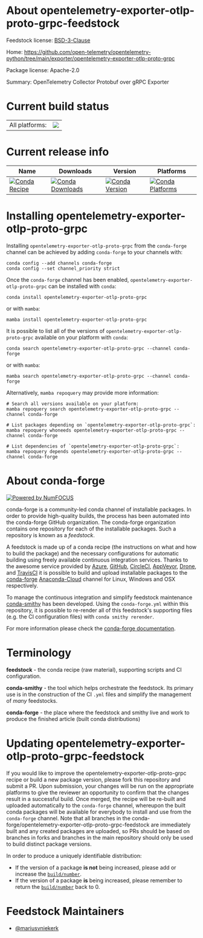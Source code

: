 About opentelemetry-exporter-otlp-proto-grpc-feedstock
======================================================

Feedstock license: [BSD-3-Clause](https://github.com/conda-forge/opentelemetry-exporter-otlp-proto-grpc-feedstock/blob/main/LICENSE.txt)

Home: https://github.com/open-telemetry/opentelemetry-python/tree/main/exporter/opentelemetry-exporter-otlp-proto-grpc

Package license: Apache-2.0

Summary: OpenTelemetry Collector Protobuf over gRPC Exporter

Current build status
====================


<table><tr><td>All platforms:</td>
    <td>
      <a href="https://dev.azure.com/conda-forge/feedstock-builds/_build/latest?definitionId=13860&branchName=main">
        <img src="https://dev.azure.com/conda-forge/feedstock-builds/_apis/build/status/opentelemetry-exporter-otlp-proto-grpc-feedstock?branchName=main">
      </a>
    </td>
  </tr>
</table>

Current release info
====================

| Name | Downloads | Version | Platforms |
| --- | --- | --- | --- |
| [![Conda Recipe](https://img.shields.io/badge/recipe-opentelemetry--exporter--otlp--proto--grpc-green.svg)](https://anaconda.org/conda-forge/opentelemetry-exporter-otlp-proto-grpc) | [![Conda Downloads](https://img.shields.io/conda/dn/conda-forge/opentelemetry-exporter-otlp-proto-grpc.svg)](https://anaconda.org/conda-forge/opentelemetry-exporter-otlp-proto-grpc) | [![Conda Version](https://img.shields.io/conda/vn/conda-forge/opentelemetry-exporter-otlp-proto-grpc.svg)](https://anaconda.org/conda-forge/opentelemetry-exporter-otlp-proto-grpc) | [![Conda Platforms](https://img.shields.io/conda/pn/conda-forge/opentelemetry-exporter-otlp-proto-grpc.svg)](https://anaconda.org/conda-forge/opentelemetry-exporter-otlp-proto-grpc) |

Installing opentelemetry-exporter-otlp-proto-grpc
=================================================

Installing `opentelemetry-exporter-otlp-proto-grpc` from the `conda-forge` channel can be achieved by adding `conda-forge` to your channels with:

```
conda config --add channels conda-forge
conda config --set channel_priority strict
```

Once the `conda-forge` channel has been enabled, `opentelemetry-exporter-otlp-proto-grpc` can be installed with `conda`:

```
conda install opentelemetry-exporter-otlp-proto-grpc
```

or with `mamba`:

```
mamba install opentelemetry-exporter-otlp-proto-grpc
```

It is possible to list all of the versions of `opentelemetry-exporter-otlp-proto-grpc` available on your platform with `conda`:

```
conda search opentelemetry-exporter-otlp-proto-grpc --channel conda-forge
```

or with `mamba`:

```
mamba search opentelemetry-exporter-otlp-proto-grpc --channel conda-forge
```

Alternatively, `mamba repoquery` may provide more information:

```
# Search all versions available on your platform:
mamba repoquery search opentelemetry-exporter-otlp-proto-grpc --channel conda-forge

# List packages depending on `opentelemetry-exporter-otlp-proto-grpc`:
mamba repoquery whoneeds opentelemetry-exporter-otlp-proto-grpc --channel conda-forge

# List dependencies of `opentelemetry-exporter-otlp-proto-grpc`:
mamba repoquery depends opentelemetry-exporter-otlp-proto-grpc --channel conda-forge
```


About conda-forge
=================

[![Powered by
NumFOCUS](https://img.shields.io/badge/powered%20by-NumFOCUS-orange.svg?style=flat&colorA=E1523D&colorB=007D8A)](https://numfocus.org)

conda-forge is a community-led conda channel of installable packages.
In order to provide high-quality builds, the process has been automated into the
conda-forge GitHub organization. The conda-forge organization contains one repository
for each of the installable packages. Such a repository is known as a *feedstock*.

A feedstock is made up of a conda recipe (the instructions on what and how to build
the package) and the necessary configurations for automatic building using freely
available continuous integration services. Thanks to the awesome service provided by
[Azure](https://azure.microsoft.com/en-us/services/devops/), [GitHub](https://github.com/),
[CircleCI](https://circleci.com/), [AppVeyor](https://www.appveyor.com/),
[Drone](https://cloud.drone.io/welcome), and [TravisCI](https://travis-ci.com/)
it is possible to build and upload installable packages to the
[conda-forge](https://anaconda.org/conda-forge) [Anaconda-Cloud](https://anaconda.org/)
channel for Linux, Windows and OSX respectively.

To manage the continuous integration and simplify feedstock maintenance
[conda-smithy](https://github.com/conda-forge/conda-smithy) has been developed.
Using the ``conda-forge.yml`` within this repository, it is possible to re-render all of
this feedstock's supporting files (e.g. the CI configuration files) with ``conda smithy rerender``.

For more information please check the [conda-forge documentation](https://conda-forge.org/docs/).

Terminology
===========

**feedstock** - the conda recipe (raw material), supporting scripts and CI configuration.

**conda-smithy** - the tool which helps orchestrate the feedstock.
                   Its primary use is in the construction of the CI ``.yml`` files
                   and simplify the management of *many* feedstocks.

**conda-forge** - the place where the feedstock and smithy live and work to
                  produce the finished article (built conda distributions)


Updating opentelemetry-exporter-otlp-proto-grpc-feedstock
=========================================================

If you would like to improve the opentelemetry-exporter-otlp-proto-grpc recipe or build a new
package version, please fork this repository and submit a PR. Upon submission,
your changes will be run on the appropriate platforms to give the reviewer an
opportunity to confirm that the changes result in a successful build. Once
merged, the recipe will be re-built and uploaded automatically to the
`conda-forge` channel, whereupon the built conda packages will be available for
everybody to install and use from the `conda-forge` channel.
Note that all branches in the conda-forge/opentelemetry-exporter-otlp-proto-grpc-feedstock are
immediately built and any created packages are uploaded, so PRs should be based
on branches in forks and branches in the main repository should only be used to
build distinct package versions.

In order to produce a uniquely identifiable distribution:
 * If the version of a package **is not** being increased, please add or increase
   the [``build/number``](https://docs.conda.io/projects/conda-build/en/latest/resources/define-metadata.html#build-number-and-string).
 * If the version of a package **is** being increased, please remember to return
   the [``build/number``](https://docs.conda.io/projects/conda-build/en/latest/resources/define-metadata.html#build-number-and-string)
   back to 0.

Feedstock Maintainers
=====================

* [@mariusvniekerk](https://github.com/mariusvniekerk/)

